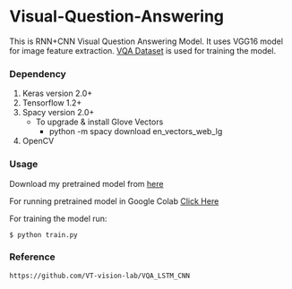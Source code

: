 # Visual-Question-Answering

This is RNN+CNN Visual Question Answering Model. It uses VGG16 model for image feature extraction.
[VQA Dataset](http://visualqa.org/download.html) is used for training the model.

### Dependency

1. Keras version 2.0+
2. Tensorflow 1.2+
3. Spacy version 2.0+
    * To upgrade & install Glove Vectors
       * python -m spacy download en_vectors_web_lg
4. OpenCV 

### Usage
Download my pretrained model from [here](https://drive.google.com/drive/folders/1vlVDWGP_xwBaqZnFFTRwpSDriLxu-tHM?usp=sharing)

For running pretrained model in Google Colab [Click Here](https://colab.research.google.com/github/PratikSavla/Visual-Question-Answering/blob/master/VQA_Appplication.ipynb)

For training the model run:
```
$ python train.py
```

### Reference
```
https://github.com/VT-vision-lab/VQA_LSTM_CNN
```
